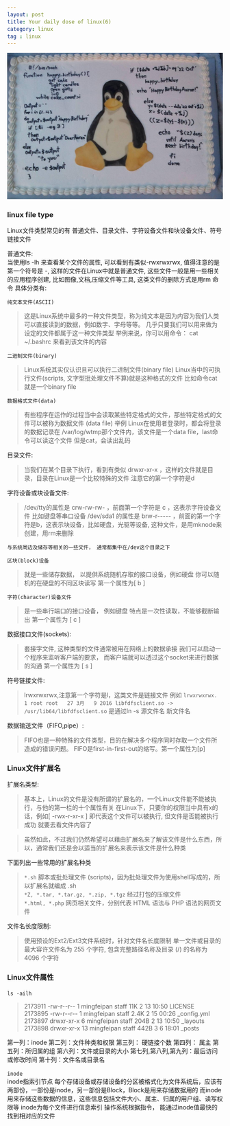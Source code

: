 ```yaml
---
layout: post
title: Your daily dose of linux(6)
category: linux
tag : linux
---
```

<img src="/img/in-post/linux.jpg">

### linux file type  

Linux文件类型常见的有 普通文件、目录文件、字符设备文件和块设备文件、符号链接文件  


普通文件:  
当使用ls -lh 来查看某个文件的属性, 可以看到有类似-rwxrwxrwx, 值得注意的是第一个符号是 -, 这样的文件在Linux中就是普通文件, 这些文件一般是用一些相关的应用程序创建, 比如图像,文档,压缩文件等工具, 这类文件的删除方式是用rm 命令 具体分类有:  

`纯文本文件(ASCII)`  
>这是Linux系统中最多的一种文件类型，称为纯文本是因为内容为我们人类可以直接读到的数据，例如数字、字母等等。 几乎只要我们可以用来做为设定的文件都属于这一种文件类型  举例来说，你可以用命令： cat ~/.bashrc 来看到该文件的内容  

`二进制文件(binary)`  
>Linux系统其实仅认识且可以执行二进制文件(binary file) Linux当中的可执行文件(scripts, 文字型批处理文件不算)就是这种格式的文件 比如命令cat 就是一个binary file  

`数据格式文件(data)`  
>有些程序在运作的过程当中会读取某些特定格式的文件，那些特定格式的文件可以被称为数据文件 (data file) 举例 Linux在使用者登录时，都会将登录的数据记录在 /var/log/wtmp那个文件内，该文件是一个data file，last命令可以读这个文件 但是cat，会读出乱码  

目录文件:  
>当我们在某个目录下执行，看到有类似 drwxr-xr-x ，这样的文件就是目录，目录在Linux是一个比较特殊的文件 注意它的第一个字符是d  

字符设备或块设备文件:  
>/dev/tty的属性是 crw-rw-rw- ，前面第一个字符是 c ，这表示字符设备文件 比如键盘等串口设备 /dev/sda1 的属性是 brw-r----- ，前面的第一个字符是b，这表示块设备，比如硬盘，光驱等设备, 这种文件，是用mknode来创建，用rm来删除  

`与系统周边及储存等相关的一些文件， 通常都集中在/dev这个目录之下`  

`区块(block)设备`  
>就是一些储存数据， 以提供系统随机存取的接口设备，例如硬盘 你可以随机的在硬盘的不同区块读写 第一个属性为[ b ]      

`字符(character)设备文件`  
>是一些串行端口的接口设备， 例如键盘 特点是一次性读取，不能够截断输出 第一个属性为 [ c ]  

数据接口文件(sockets):  
>套接字文件, 这种类型的文件通常被用在网络上的数据承接 我们可以启动一个程序来监听客户端的要求， 而客户端就可以透过这个socket来进行数据的沟通 第一个属性为 [ s ]  

符号链接文件:  
>lrwxrwxrwx,注意第一个字符是l，这类文件是链接文件 例如 `lrwxrwxrwx.  1 root root   27 3月   9 2016 libfdfsclient.so -> /usr/lib64/libfdfsclient.so` 是通过ln -s 源文件名 新文件名  

数据输送文件（FIFO,pipe）:  
>FIFO也是一种特殊的文件类型，目的在解决多个程序同时存取一个文件所造成的错误问题。 FIFO是first-in-first-out的缩写。第一个属性为[p]  

### Linux文件扩展名  

扩展名类型:  
>基本上，Linux的文件是没有所谓的扩展名的，一个Linux文件能不能被执行，与他的第一栏的十个属性有关 在Linux下，只要你的权限当中具有x的话，例如[ -rwx-r-xr-x ] 即代表这个文件可以被执行, 但文件是否能被执行成功 就要去看文件内容了  

> 虽然如此，不过我们仍然希望可以藉由扩展名来了解该文件是什么东西，所以，通常我们还是会以适当的扩展名来表示该文件是什么种类  

下面列出一些常用的扩展名种类  
>`*.sh` 脚本或批处理文件 (scripts)，因为批处理文件为使用shell写成的，所以扩展名就编成 .sh   
>`*Z, *.tar, *.tar.gz, *.zip, *.tgz` 经过打包的压缩文件  
>`*.html, *.php` 网页相关文件，分别代表 HTML 语法与 PHP 语法的网页文件  

文件名长度限制:  
>使用预设的Ext2/Ext3文件系统时，针对文件名长度限制 单一文件或目录的最大容许文件名为 255 个字符, 包含完整路径名称及目录 (/) 的名称为 4096 个字符  


### Linux文件属性  

`ls -ailh`  
>2173911 -rw-r--r--   1 mingfeipan  staff    11K  2 13 10:50 LICENSE   
2173895 -rw-r--r--   1 mingfeipan  staff   2.4K  2 15 00:26 _config.yml  
2173897 drwxr-xr-x   6 mingfeipan  staff   204B  2 13 10:50 _layouts  
2173898 drwxr-xr-x  13 mingfeipan  staff   442B  3  6 18:01 _posts  
 
第一列：inode
第二列：文件种类和权限
第三列： 硬链接个数
第四列： 属主
第五列：所归属的组
第六列：文件或目录的大小
第七列,第八列,第九列：最后访问或修改时间
第十列：文件名或目录名  

`inode`  
inode指索引节点 每个存储设备或存储设备的分区被格式化为文件系统后，应该有两部份，一部份是inode，另一部份是Block，Block是用来存储数据用的 而inode用来存储这些数据的信息，这些信息包括文件大小、属主、归属的用户组、读写权限等 inode为每个文件进行信息索引 操作系统根据指令， 能通过inode值最快的找到相对应的文件